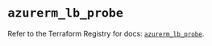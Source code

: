 # `azurerm_lb_probe`

Refer to the Terraform Registry for docs: [`azurerm_lb_probe`](https://registry.terraform.io/providers/hashicorp/azurerm/3.115.0/docs/resources/lb_probe).
